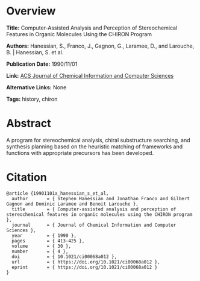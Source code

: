 # Overview
**Title:**
Computer-Assisted Analysis and Perception of Stereochemical Features in Organic Molecules Using the CHIRON Program

**Authors:**
Hanessian, S., Franco, J., Gagnon, G., Laramee, D., and Larouche, B. |
Hanessian, S. et al.

**Publication Date:**
1990/11/01

**Link:**
[ACS Journal of Chemical Information and Computer Sciences](https://pubs.acs.org/doi/abs/10.1021/ci00068a012)

**Alternative Links:**
None

**Tags:**
history, chiron


# Abstract
A program for stereochemical analysis, chiral substructure searching, and synthesis planning based on the heuristic matching of frameworks and functions with appropriate precursors has been developed.


# Citation
```
@article {19901101a_hanessian_s_et_al,
  author       = { Stephen Hanessian and Jonathan Franco and Gilbert Gagnon and Dominic Laramee and Benoit Larouche },
  title        = { Computer-assisted analysis and perception of stereochemical features in organic molecules using the CHIRON program },
  journal      = { Journal of Chemical Information and Computer Sciences },
  year         = { 1990 },
  pages        = { 413-425 },
  volume       = { 30 },
  number       = { 4 },
  doi          = { 10.1021/ci00068a012 },
  url          = { https://doi.org/10.1021/ci00068a012 },
  eprint       = { https://doi.org/10.1021/ci00068a012 }
}
```
